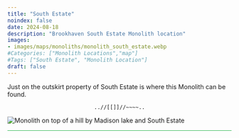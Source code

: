 ```yaml
---
title: "South Estate"
noindex: false
date: 2024-08-18
description: "Brookhaven South Estate Monolith location"
images:
- images/maps/monoliths/monolith_south_estate.webp
#Categories: ["Monolith Locations","map"]
#Tags: ["South Estate", "Monolith Location"]
draft: false
--- 
```


Just on the outskirt property of South Estate is where this Monolith can be found. 

<center><span class="copy-to-clipboard" style="align: center"><code class="copy-to-clipboard-code" data-code="..//[[]]//~~~~..">..//[[]]//~~~~..</code></span></center>

![Monolith on top of a hill by Madison lake and South Estate](/images/maps/monoliths/monolith_south_estate.webp?width=400px)

<hr style="background-color: #28b44c" size=8>

<!-- ## Related Items

### Map

- [Point of Interest](/map/poi/agency-bunker/) -->